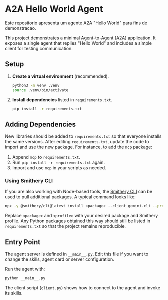 # A2A Hello World Agent

Este repositorio apresenta um agente A2A "Hello World" para fins de demonstracao.

This project demonstrates a minimal Agent-to-Agent (A2A) application. It exposes a single agent that replies "Hello World" and includes a simple client for testing communication.

## Setup

1. **Create a virtual environment** (recommended).
   ```bash
   python3 -m venv .venv
   source .venv/bin/activate
   ```
2. **Install dependencies** listed in `requirements.txt`.
   ```bash
   pip install -r requirements.txt
   ```

## Adding Dependencies

New libraries should be added to `requirements.txt` so that everyone installs the same versions. After editing `requirements.txt`, update the code to import and use the new package. For instance, to add the `mcp` package:

1. Append `mcp` to `requirements.txt`.
2. Run `pip install -r requirements.txt` again.
3. Import and use `mcp` in your scripts as needed.

### Using Smithery CLI

If you are also working with Node-based tools, the [Smithery CLI](https://smithery.ai/) can be used to pull additional packages. A typical command looks like:

```bash
npx -y @smithery/cli@latest install <package> --client gemini-cli --profile <profile>
```

Replace `<package>` and `<profile>` with your desired package and Smithery profile. Any Python packages obtained this way should still be listed in `requirements.txt` so that the project remains reproducible.

## Entry Point

The agent server is defined in `__main__.py`. Edit this file if you want to change the skills, agent card or server configuration.

Run the agent with:
```bash
python __main__.py
```

The client script (`client.py`) shows how to connect to the agent and invoke its skills.

